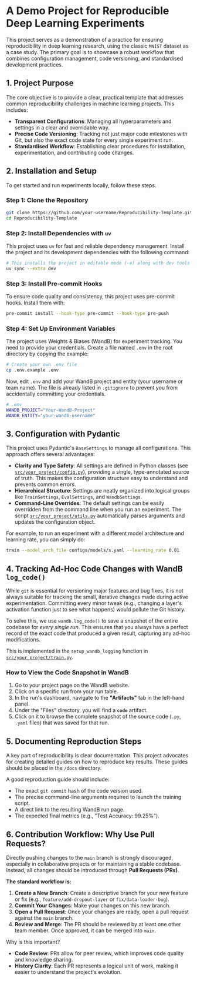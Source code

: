 # A Demo Project for Reproducible Deep Learning Experiments

This project serves as a demonstration of a practice for ensuring reproducibility in deep learning research, using the classic `MNIST` dataset as a case study.
The primary goal is to showcase a robust workflow that combines configuration management, code versioning, and standardised development practices.

## 1. Project Purpose

The core objective is to provide a clear, practical template that addresses common reproducibility challenges in machine learning projects. This includes:
- **Transparent Configurations**: Managing all hyperparameters and settings in a clear and overridable way.
- **Precise Code Versioning**: Tracking not just major code milestones with Git, but also the exact code state for every single experiment run.
- **Standardised Workflow**: Establishing clear procedures for installation, experimentation, and contributing code changes.

## 2. Installation and Setup

To get started and run experiments locally, follow these steps.

### Step 1: Clone the Repository
```bash
git clone https://github.com/your-username/Reproducibility-Template.git
cd Reproducibility-Template
```

### Step 2: Install Dependencies with `uv`
This project uses `uv` for fast and reliable dependency management. Install the project and its development dependencies with the following command:

```bash
# This installs the project in editable mode (-e) along with dev tools
uv sync --extra dev
```

### Step 3: Install Pre-commit Hooks
To ensure code quality and consistency, this project uses pre-commit hooks. Install them with:
```bash
pre-commit install --hook-type pre-commit --hook-type pre-push
```

### Step 4: Set Up Environment Variables
The project uses Weights & Biases (WandB) for experiment tracking. You need to provide your credentials. Create a file named `.env` in the root directory by copying the example:

```bash
# Create your own .env file
cp .env.example .env
```

Now, edit `.env` and add your WandB project and entity (your username or team name). The file is already listed in `.gitignore` to prevent you from accidentally committing your credentials.

```bash
# .env
WANDB_PROJECT="Your-WandB-Project"
WANDB_ENTITY="your-wandb-username"
```

## 3. Configuration with Pydantic

This project uses Pydantic's `BaseSettings` to manage all configurations. This approach offers several advantages:

- **Clarity and Type Safety**: All settings are defined in Python classes (see [`src/your_project/config.py`](src/your_project/config.py)), providing a single, type-annotated source of truth. This makes the configuration structure easy to understand and prevents common errors.
- **Hierarchical Structure**: Settings are neatly organized into logical groups like `TrainSettings`, `EvalSettings`, and `WandbSettings`.
- **Command-Line Overrides**: The default settings can be easily overridden from the command line when you run an experiment. The script [`src/your_project/utils.py`](src/your_project/utils.py) automatically parses arguments and updates the configuration object.

For example, to run an experiment with a different model architecture and learning rate, you can simply do:
```bash
train --model_arch_file configs/models/s.yaml --learning_rate 0.01
```

## 4. Tracking Ad-Hoc Code Changes with WandB `log_code()`

While `git` is essential for versioning major features and bug fixes, it is not always suitable for tracking the small, iterative changes made during active experimentation. Committing every minor tweak (e.g., changing a layer's activation function just to see what happens) would pollute the Git history.

To solve this, we use `wandb.log_code()` to save a snapshot of the entire codebase for *every single run*. This ensures that you always have a perfect record of the exact code that produced a given result, capturing any ad-hoc modifications.

This is implemented in the `setup_wandb_logging` function in [`src/your_project/train.py`](src/your_project/train.py).

### How to View the Code Snapshot in WandB
1. Go to your project page on the WandB website.
2. Click on a specific run from your run table.
3. In the run's dashboard, navigate to the **"Artifacts"** tab in the left-hand panel.
4. Under the "Files" directory, you will find a **`code`** artifact.
5. Click on it to browse the complete snapshot of the source code (`.py`, `.yaml` files) that was saved for that run.

## 5. Documenting Reproduction Steps

A key part of reproducibility is clear documentation. This project advocates for creating detailed guides on how to reproduce key results. These guides should be placed in the `/docs` directory.

A good reproduction guide should include:
- The exact `git commit` hash of the code version used.
- The precise command-line arguments required to launch the training script.
- A direct link to the resulting WandB run page.
- The expected final metrics (e.g., "Test Accuracy: 99.25%").

## 6. Contribution Workflow: Why Use Pull Requests?

Directly pushing changes to the `main` branch is strongly discouraged, especially in collaborative projects or for maintaining a stable codebase. Instead, all changes should be introduced through **Pull Requests (PRs)**.

**The standard workflow is:**
1. **Create a New Branch**: Create a descriptive branch for your new feature or fix (e.g., `feature/add-dropout-layer` or `fix/data-loader-bug`).
2. **Commit Your Changes**: Make your changes on this new branch.
3. **Open a Pull Request**: Once your changes are ready, open a pull request against the `main` branch.
4. **Review and Merge**: The PR should be reviewed by at least one other team member. Once approved, it can be merged into `main`.

Why is this important?
- **Code Review**: PRs allow for peer review, which improves code quality and knowledge sharing.
- **History Clarity**: Each PR represents a logical unit of work, making it easier to understand the project's evolution.
